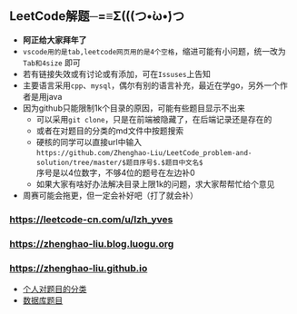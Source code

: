 ## LeetCode解题─=≡Σ(((つ•̀ω•́)つ

* **阿正给大家拜年了**
* ```vscode用的是tab,leetcode网页用的是4个空格```，缩进可能有小问题，统一改为 ```Tab和4size``` 即可  
* 若有链接失效或有讨论或有添加，可在```Issuses```上告知
* 主要语言采用`cpp`、`mysql`，偶尔有别的语言补充，最近在学go，另外一个作者是用java
* 因为github只能限制1k个目录的原因，可能有些题目显示不出来
    * 可以采用```git clone```，只是在前端被隐藏了，在后端记录还是存在的
    * 或者在对题目的分类的md文件中按题搜索
    * 硬核的同学可以直接url中输入  
      `https://github.com/Zhenghao-Liu/LeetCode_problem-and-solution/tree/master/$题目序号$.$题目中文名$`  
      序号是以4位数字，不够4位的题号在左边补0
    * 如果大家有啥好办法解决目录上限1k的问题，求大家帮帮忙给个意见
* 周赛可能会拖更，但一定会补好吧（打了就会补）

### https://leetcode-cn.com/u/lzh_yves
### https://zhenghao-liu.blog.luogu.org
### https://zhenghao-liu.github.io

* [个人对题目的分类](https://github.com/Zhenghao-Liu/LeetCode_problem-and-solution/blob/master/0000.%E4%B8%AA%E4%BA%BA%E9%A2%98%E7%9B%AE%E5%88%86%E7%B1%BB.md)
* [数据库题目](https://github.com/Zhenghao-Liu/LeetCode_problem-and-solution/blob/master/0000.%E6%95%B0%E6%8D%AE%E5%BA%93%E9%A2%98%E7%9B%AEMysql.md)
